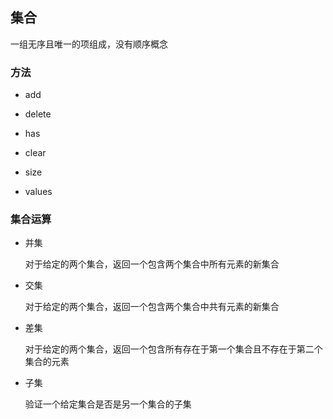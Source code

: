## 集合

一组无序且唯一的项组成，没有顺序概念

### 方法

- add

- delete

- has

- clear

- size

- values

### 集合运算

- 并集

  对于给定的两个集合，返回一个包含两个集合中所有元素的新集合

- 交集

  对于给定的两个集合，返回一个包含两个集合中共有元素的新集合

- 差集

  对于给定的两个集合，返回一个包含所有存在于第一个集合且不存在于第二个集合的元素

- 子集

  验证一个给定集合是否是另一个集合的子集
